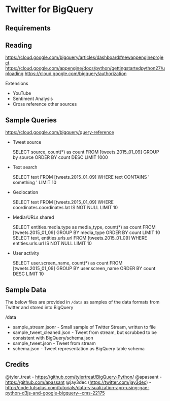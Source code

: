 Twitter for BigQuery
===

Requirements
---


Reading
---
https://cloud.google.com/bigquery/articles/dashboard#newappengineproject
https://cloud.google.com/appengine/docs/python/gettingstartedpython27/uploading
https://cloud.google.com/bigquery/authorization

Extensions

- YouTube
- Sentiment Analysis
- Cross reference other sources

Sample Queries
---

https://cloud.google.com/bigquery/query-reference

- Tweet source

    SELECT source, count(*) as count FROM [tweets.2015_01_09] GROUP by source ORDER BY count DESC LIMIT 1000
    
- Text search

	SELECT text FROM [tweets.2015_01_09] WHERE text CONTAINS ' something ' LIMIT 10

- Geolocation

	SELECT text FROM [tweets.2015_01_09] WHERE coordinates.coordinates.lat IS NOT NULL LIMIT 10

- Media/URLs shared

	SELECT entities.media.type as media_type, count(*) as count FROM [tweets.2015_01_09] GROUP BY media_type ORDER BY count LIMIT 10
	SELECT text, entities.urls.url FROM [tweets.2015_01_09] WHERE entities.urls.url IS NOT NULL LIMIT 10

- User activity

	SELECT user.screen_name, count(*) as count FROM [tweets.2015_01_09] GROUP BY user.screen_name ORDER BY count DESC LIMIT 10


Sample Data
---

The below files are provided in `/data` as samples of the data formats from Twitter and stored into BigQuery

/data

- sample_stream.jsonr - Small sample of Twitter Stream, written to file
- sample_tweet_cleaned.json - Tweet from stream, but scrubbed to be consistent with BigQuery/schema.json
- sample_tweet.json - Tweet from stream 
- schema.json - Tweet representation as BigQuery table schema


Credits
---

@tyler_treat - https://github.com/tylertreat/BigQuery-Python/
@apassant - https://github.com/apassant
@jay3dec (https://twitter.com/jay3dec) - http://code.tutsplus.com/tutorials/data-visualization-app-using-gae-python-d3js-and-google-bigquery--cms-22175

